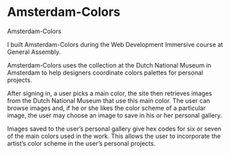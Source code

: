 # Amsterdam-Colors

Amsterdam-Colors

I built Amsterdam-Colors during the Web Development Immersive course at General Assembly.

Amsterdam-Colors uses the collection at the Dutch National Museum in Amsterdam to help designers coordinate colors palettes for personal projects.

After signing in, a user picks a main color, the site then retrieves images from the Dutch National Museum that use this main color. The user can browse images and, if he or she likes the color scheme of a particular image, the user may choose an image to save in his or her personal gallery.

Images saved to the user’s personal gallery give hex codes for six or seven of the main colors used in the work. This allows the user to incorporate the artist’s color scheme in the user’s personal projects.
